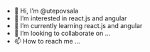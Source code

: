 - 👋 Hi, I’m @utepovsala
- 👀 I’m interested in react.js and angular
- 🌱 I’m currently learning react.js and angular
- 💞️ I’m looking to collaborate on ...
- 📫 How to reach me ...

<!---
utepovsala/utepovsala is a ✨ special ✨ repository because its `README.md` (this file) appears on your GitHub profile.
You can click the Preview link to take a look at your changes.
--->
